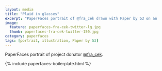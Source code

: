 ```yaml
---
layout: media
title: "Plaid in glasses"
excerpt: "PaperFaces portrait of @fra_cek drawn with Paper by 53 on an iPad."
image: 
  feature: paperfaces-fra-cek-twitter-lg.jpg
  thumb: paperfaces-fra-cek-twitter-150.jpg
category: paperfaces
tags: [portrait, illustration, Paper by 53]
---
```


PaperFaces portrait of project donator [@fra_cek](http://twitter.com/fra_cek).

{% include paperfaces-boilerplate.html %}